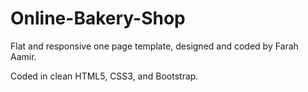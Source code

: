 # Online-Bakery-Shop

Flat and responsive one page template, designed and coded by Farah Aamir.

Coded in clean HTML5, CSS3, and Bootstrap.


